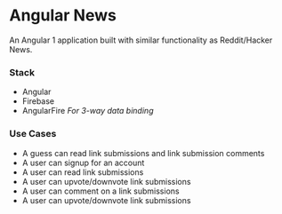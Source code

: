 # Angular News

An Angular 1 application built with similar functionality as Reddit/Hacker News. 

### Stack
- Angular 
- Firebase
- AngularFire *For 3-way data binding*


### Use Cases
- A guess can read link submissions and link submission comments
- A user can signup for an account
- A user can read link submissions
- A user can upvote/downvote link submissions
- A user can comment on a link submissions
- A user can upvote/downvote link submissions
